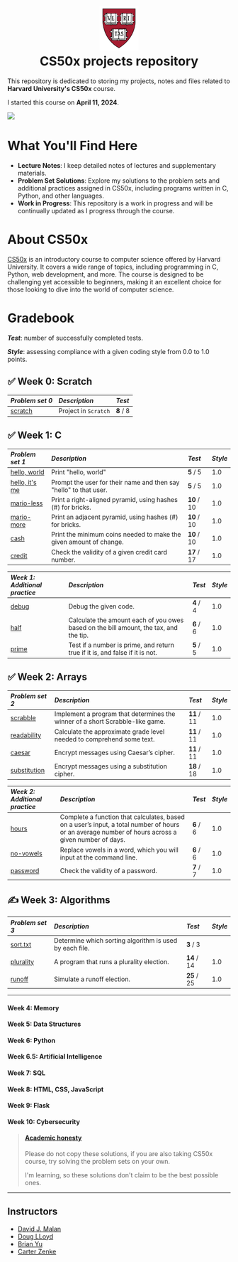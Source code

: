 <h1 align="center"><img src="harvard_university_logo.svg" alt="Harvard University Logo" height="100">
<br/>
CS50x projects repository</h1>

This repository is dedicated to storing my projects, notes and files related to **Harvard University's CS50x** course.

I started this course on **April 11, 2024**.

![](https://geps.dev/progress/27)

# What You'll Find Here

- **Lecture Notes**: I keep detailed notes of lectures and supplementary materials.
- **Problem Set Solutions**: Explore my solutions to the problem sets and additional practices assigned in CS50x, including programs written in C, Python, and other languages.
- **Work in Progress**: This repository is a work in progress and will be continually updated as I progress through the course.

# About CS50x

[CS50x](https://cs50.harvard.edu/x/2024/) is an introductory course to computer science offered by Harvard University. It covers a wide range of topics, including programming in C, Python, web development, and more. The course is designed to be challenging yet accessible to beginners, making it an excellent choice for those looking to dive into the world of computer science.

# Gradebook

***Test***: number of successfully completed tests.

***Style***: assessing compliance with a given coding style from 0.0 to 1.0 points.

## ✅ Week 0: Scratch

| *Problem set 0*                                                                                                         | *Description*         | *Test*     |
|:------------------------------------------------------------------------------------------------------------------------|:----------------------|:-----------|
| [scratch](https://github.com/raydtutto/harvard-cs50x-2024/blob/main/src/week_0_scratch/problem_set_0/pset0_solution.md) | Project in  `Scratch` | **8** / 8  |

## ✅ Week 1: C

| *Problem set 1*                                                                                                       | *Description*                                                      | *Test*       | *Style*  |
|:----------------------------------------------------------------------------------------------------------------------|:-------------------------------------------------------------------|:-------------|:---------|
| [hello, world](https://github.com/raydtutto/harvard-cs50x-2024/blob/main/src/week_1_c/problem_set_1/world/hello.c)    | Print "hello, world"                                               | **5** / 5    | 1.0      |
| [hello, it's me](https://github.com/raydtutto/harvard-cs50x-2024/blob/main/src/week_1_c/problem_set_1/me/hello.c)     | Prompt the user for their name and then say "hello" to that user.  | **5** / 5    | 1.0      |
| [mario-less](https://github.com/raydtutto/harvard-cs50x-2024/blob/main/src/week_1_c/problem_set_1/mario-less/mario.c) | Print a right-aligned pyramid, using hashes (#) for bricks.        | **10** / 10  | 1.0      |
| [mario-more](https://github.com/raydtutto/harvard-cs50x-2024/blob/main/src/week_1_c/problem_set_1/mario-more/mario.c) | Print an adjacent pyramid, using hashes (#) for bricks.            | **10** / 10  | 1.0      |
| [cash](https://github.com/raydtutto/harvard-cs50x-2024/blob/main/src/week_1_c/problem_set_1/cash/cash.c)              | Print the minimum coins needed to make the given amount of change. | **10** / 10  | 1.0      |
| [credit](https://github.com/raydtutto/harvard-cs50x-2024/blob/main/src/week_1_c/problem_set_1/credit/credit.c)        | Check the validity of a given credit card number.                  | **17** / 17  | 1.0      |

| *Week 1: Additional practice*                                                                                     | *Description*                                                                         | *Test*       | *Style*  |
|:------------------------------------------------------------------------------------------------------------------|:--------------------------------------------------------------------------------------|:-------------|:---------|
| [debug](https://github.com/raydtutto/harvard-cs50x-2024/blob/main/src/week_1_c/additional_practice/debug/debug.c) | Debug the given code.                                                                 | **4** / 4    | 1.0      |
| [half](https://github.com/raydtutto/harvard-cs50x-2024/blob/main/src/week_1_c/additional_practice/half/half.c)    | Calculate the amount each of you owes based on the bill amount, the tax, and the tip. | **6** / 6    | 1.0      |
| [prime](https://github.com/raydtutto/harvard-cs50x-2024/blob/main/src/week_1_c/additional_practice/prime/prime.c) | Test if a number is prime, and return true if it is, and false if it is not.          | **5** / 5    | 1.0      |

## ✅ Week 2: Arrays

| *Problem set 2*                                                                                                          | *Description*                                                                 | *Test*       | *Style*  |
|:-------------------------------------------------------------------------------------------------------------------------|:------------------------------------------------------------------------------|:-------------|:---------|
| [scrabble](https://github.com/raydtutto/harvard-cs50x-2024/blob/main/src/week_2_arrays/problem_set_2/scrabble.c)         | Implement a program that determines the winner of a short Scrabble-like game. | **11** / 11  | 1.0      |
| [readability](https://github.com/raydtutto/harvard-cs50x-2024/blob/main/src/week_2_arrays/problem_set_2/readability.c)   | Calculate the approximate grade level needed to comprehend some text.         | **11** / 11  | 1.0      |
| [caesar](https://github.com/raydtutto/harvard-cs50x-2024/blob/main/src/week_2_arrays/problem_set_2/caesar.c)             | Encrypt messages using Caesar’s cipher.                                       | **11** / 11  | 1.0      |
| [substitution](https://github.com/raydtutto/harvard-cs50x-2024/blob/main/src/week_2_arrays/problem_set_2/substitution.c) | Encrypt messages using a substitution cipher.                                 | **18** / 18  | 1.0      |

| *Week 2: Additional practice*                                                                                            | *Description*                                                                                                                                      | *Test*     | *Style*  |
|:-------------------------------------------------------------------------------------------------------------------------|:---------------------------------------------------------------------------------------------------------------------------------------------------|:-----------|:---------|
| [hours](https://github.com/raydtutto/harvard-cs50x-2024/blob/main/src/week_2_arrays/additional_practice/hours.c)         | Complete a function that calculates, based on a user’s input, a total number of hours or an average number of hours across a given number of days. | **6** / 6  | 1.0      |
| [no-vowels](https://github.com/raydtutto/harvard-cs50x-2024/blob/main/src/week_2_arrays/additional_practice/no-vowels.c) | Replace vowels in a word, which you will input at the command line.                                                                                | **6** / 6  | 1.0      |
| [password](https://github.com/raydtutto/harvard-cs50x-2024/blob/main/src/week_2_arrays/additional_practice/password.c)   | Check the validity of a password.                                                                                                                  | **7** / 7  | 1.0      |

## ✍️ Week 3: Algorithms

| *Problem set 3*                                                                                                        | *Description*                                           | *Test*      | *Style*  |
|:-----------------------------------------------------------------------------------------------------------------------|:--------------------------------------------------------|:------------|:---------|
| [sort.txt](https://github.com/raydtutto/harvard-cs50x-2024/blob/main/src/week_3_algorithms/problem_set_3/sort.txt)     | Determine which sorting algorithm is used by each file. | **3** / 3   |          |
| [plurality](https://github.com/raydtutto/harvard-cs50x-2024/blob/main/src/week_3_algorithms/problem_set_3/plurality.c) | A program that runs a plurality election.               | **14** / 14 | 1.0      |
| [runoff](https://github.com/raydtutto/harvard-cs50x-2024/blob/main/src/week_3_algorithms/problem_set_3/runoff.c)       | Simulate a runoff election.                             | **25** / 25 | 1.0      |

---

#### Week 4: Memory
#### Week 5: Data Structures
#### Week 6: Python
#### Week 6.5: Artificial Intelligence
#### Week 7: SQL
#### Week 8: HTML, CSS, JavaScript
#### Week 9: Flask
#### Week 10: Cybersecurity

> #### [Academic honesty](https://cs50.harvard.edu/x/2024/honesty/)
> Please do not copy these solutions, if you are also taking CS50x course, try solving the problem sets on your own.
>
> I'm learning, so these solutions don't claim to be the best possible ones.

---

## Instructors

- [David J. Malan](https://github.com/dmalan)
- [Doug LLoyd](https://github.com/dlloyd09)
- [Brian Yu](https://github.com/brianyu28)
- [Carter Zenke](https://github.com/carterzenke)